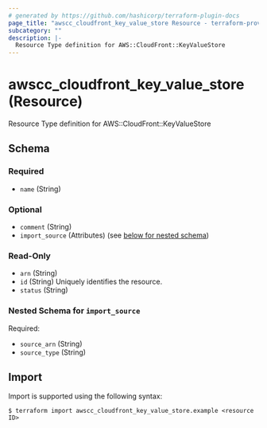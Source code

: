 ```yaml
---
# generated by https://github.com/hashicorp/terraform-plugin-docs
page_title: "awscc_cloudfront_key_value_store Resource - terraform-provider-awscc"
subcategory: ""
description: |-
  Resource Type definition for AWS::CloudFront::KeyValueStore
---
```


# awscc_cloudfront_key_value_store (Resource)

Resource Type definition for AWS::CloudFront::KeyValueStore



<!-- schema generated by tfplugindocs -->
## Schema

### Required

- `name` (String)

### Optional

- `comment` (String)
- `import_source` (Attributes) (see [below for nested schema](#nestedatt--import_source))

### Read-Only

- `arn` (String)
- `id` (String) Uniquely identifies the resource.
- `status` (String)

<a id="nestedatt--import_source"></a>
### Nested Schema for `import_source`

Required:

- `source_arn` (String)
- `source_type` (String)

## Import

Import is supported using the following syntax:

```shell
$ terraform import awscc_cloudfront_key_value_store.example <resource ID>
```
